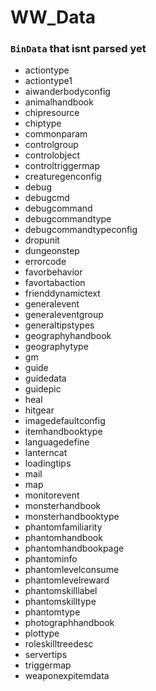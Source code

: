 # WW_Data

### `BinData` that isnt parsed yet

- actiontype
- actiontype1
- aiwanderbodyconfig
- animalhandbook
- chipresource
- chiptype
- commonparam
- controlgroup
- controlobject
- controltriggermap
- creaturegenconfig
- debug
- debugcmd
- debugcommand
- debugcommandtype
- debugcommandtypeconfig
- dropunit
- dungeonstep
- errorcode
- favorbehavior
- favortabaction
- frienddynamictext
- generalevent
- generaleventgroup
- generaltipstypes
- geographyhandbook
- geographytype
- gm
- guide
- guidedata
- guidepic
- heal
- hitgear
- imagedefaultconfig
- itemhandbooktype
- languagedefine
- lanterncat
- loadingtips
- mail
- map
- monitorevent
- monsterhandbook
- monsterhandbooktype
- phantomfamiliarity
- phantomhandbook
- phantomhandbookpage
- phantominfo
- phantomlevelconsume
- phantomlevelreward
- phantomskilllabel
- phantomskilltype
- phantomtype
- photographhandbook
- plottype
- roleskilltreedesc
- servertips
- triggermap
- weaponexpitemdata
